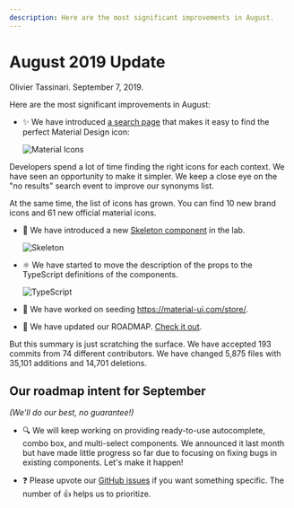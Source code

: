 ```yaml
---
description: Here are the most significant improvements in August.
---
```


# August 2019 Update

Olivier Tassinari. September 7, 2019.

Here are the most significant improvements in August:

- ✨ We have introduced [a search page](/components/material-icons/) that makes it easy to find the perfect Material Design icon:

  ![Material Icons](/static/blog/august-2019-update/material-icons.png)

Developers spend a lot of time finding the right icons for each context. We have seen an opportunity to make it simpler. We keep a close eye on the "no results" search event to improve our synonyms list.

At the same time, the list of icons has grown. You can find 10 new brand icons and 61 new official material icons.

- 🦴 We have introduced a new [Skeleton component](/components/skeleton/) in the lab.

  ![Skeleton](/static/blog/july-2019-update/skeleton.png)

- ⚛️ We have started to move the description of the props to the TypeScript definitions of the components.

  ![TypeScript](/static/blog/august-2019-update/typescript.png)

- 🎨 We have worked on seeding https://material-ui.com/store/.
- 📖 We have updated our ROADMAP. [Check it out](/discover-more/roadmap/).

But this summary is just scratching the surface. We have accepted 193 commits from 74 different contributors. We have changed 5,875 files with 35,101 additions and 14,701 deletions.

## Our roadmap intent for September

_(We'll do our best, no guarantee!)_

- 🔍 We will keep working on providing ready-to-use autocomplete, combo box, and multi-select components. We announced it last month but have made little progress so far due to focusing on fixing bugs in existing components. Let's make it happen!

- ❓ Please upvote our [GitHub issues](https://github.com/mui/mui/issues) if you want something specific. The number of 👍 helps us to prioritize.
